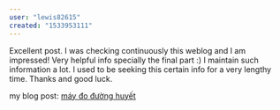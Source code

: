 ```yaml
---
user: "lewis82615"
created: "1533953111"
---
```


Excellent post. I was checking continuously this weblog and I am impressed!
Very helpful info specially the final part :) I maintain such 
information a lot. I used to be seeking this 
certain info for a very lengthy time. Thanks and good luck.


my blog post: <a href="https://ytenamgiao.com/">máy đo đường huyết</a>
